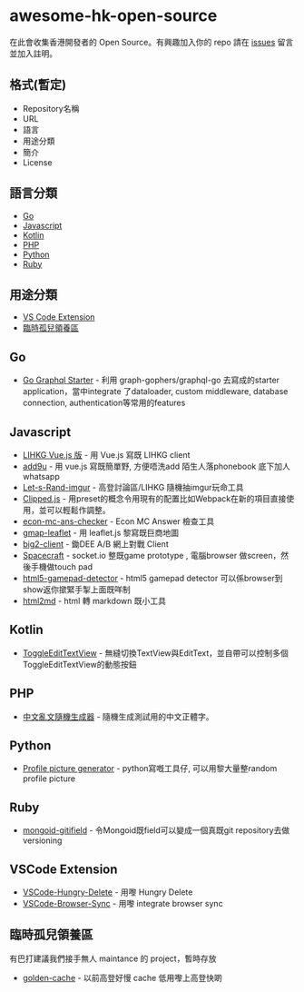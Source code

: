 # awesome-hk-open-source
在此會收集香港開發者的 Open Source。有興趣加入你的 repo 請在 [issues](https://github.com/hkgos/awesome-hk-open-source/issues/new) 留言並加入註明。

## 格式(暫定)
* Repository名稱
* URL
* 語言
* 用途分類
* 簡介
* License

## 語言分類
* [Go](https://github.com/hkgos/awesome-hk-open-source#go)
* [Javascript](https://github.com/hkgos/awesome-hk-open-source#javascript)
* [Kotlin](https://github.com/hkgos/awesome-hk-open-source#kotlin)
* [PHP](https://github.com/hkgos/awesome-hk-open-source#php)
* [Python](https://github.com/hkgos/awesome-hk-open-source#python)
* [Ruby](https://github.com/hkgos/awesome-hk-open-source#ruby)

## 用途分類
* [VS Code Extension](https://github.com/hkgos/awesome-hk-open-source#vscode-extension)
* [臨時孤兒領養區](https://github.com/hkgos/awesome-hk-open-source#%E8%87%A8%E6%99%82%E5%AD%A4%E5%85%92%E9%A0%98%E9%A4%8A%E5%8D%80)

## Go
* [Go Graphql Starter](https://github.com/OscarYuen/go-graphql-starter) - 利用 graph-gophers/graphql-go 去寫成的starter application，當中integrate 了dataloader, custom middleware, database connection, authentication等常用的features

## Javascript
* [LIHKG Vue.js 版](https://github.com/colloquet/lihkg-web) - 用 Vue.js 寫既 LIHKG client
* [add9u](https://github.com/andrewmmc/add9u) - 用 vue.js 寫既簡單野, 方便唔洗add 陌生人落phonebook 底下加人 whatsapp
* [Let-s-Rand-imgur](https://github.com/kitce/Let-s-Rand-imgur) - 高登討論區/LIHKG 隨機抽imgur玩命工具
* [Clipped.js](https://github.com/clippedjs/clipped) - 用preset的概念令用現有的配置比如Webpack在新的項目直接使用，並可以輕鬆作調整。
* [econ-mc-ans-checker](https://github.com/benchan1997/econ-mc-ans-checker) - Econ MC Answer 檢查工具
* [gmap-leaflet](https://github.com/benchan1997/gmap-leaflet) - 用 leaflet.js 黎寫既巨商地圖
* [big2-client](https://github.com/colloquet/big2-client) - 鋤DEE A/B 網上對戰 Client
* [Spacecraft](https://github.com/Pong420/Spacecraft) - socket.io 整既game prototype , 電腦browser 做screen，然後手機做touch pad
* [html5-gamepad-detector](https://github.com/hkgoldenmra/html5-gamepad-detector) - html5 gamepad detector 可以係browser到show返你撳緊手掣上面既咩制
* [html2md](https://github.com/benchan1997/html2md) - html 轉 markdown 既小工具

## Kotlin
* [ToggleEditTextView](https://github.com/Camerash/ToggleEditTextView) - 無縫切換TextView與EditText，並自帶可以控制多個ToggleEditTextView的動態按鈕


## PHP
* [中文亂文隨機生成器](https://github.com/cytsunny/randChinese) - 隨機生成測試用的中文正體字。

## Python
* [Profile picture generator](https://github.com/09milk/profile_picture_generator) - python寫嘅工具仔, 可以用黎大量整random profile picture

## Ruby
* [mongoid-gitifield](https://github.com/Seitk/mongoid-gitifield) - 令Mongoid既field可以變成一個真既git repository去做versioning


## VSCode Extension
* [VSCode-Hungry-Delete](https://github.com/Jasonlhy/VSCode-Hungry-Delete) - 用嚟 Hungry Delete
* [VSCode-Browser-Sync](https://github.com/Jasonlhy/VSCode-Browser-Sync) - 用嚟 integrate browser sync

## 臨時孤兒領養區
有巴打建議我們接手無人 maintance 的 project，暫時存放
* [golden-cache](https://github.com/mingchuno/golden-cache) - 以前高登好慢 cache 低用嚟上高登快啲
